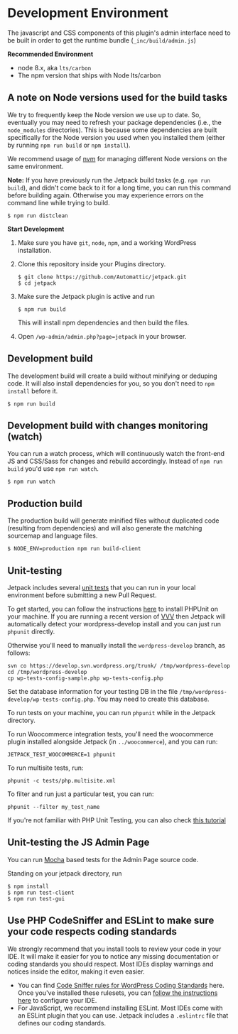 # Development Environment

The javascript and CSS components of this plugin's admin interface need to be built in order to get the runtime bundle (`_inc/build/admin.js`)

**Recommended Environment**

* node 8.x, aka `lts/carbon`
* The npm version that ships with Node lts/carbon

## A note on Node versions used for the build tasks

We try to frequently keep the Node version we use up to date. So, eventually you may need to refresh your package dependencies (i.e., the `node_modules` directories). This is because some dependencies are built specifically for the Node version you used when you installed them (either by running `npm run build` or `npm install`).

We recommend usage of [nvm](https://www.npmjs.com/package/nvm) for managing different Node versions on the same environment.

**Note:** If you have previously run the Jetpack build tasks (e.g. `npm run build`), and didn't come back to it for a long time, you can
run this command before building again. Otherwise you may experience errors on the command line while trying to build.

```
$ npm run distclean
```

**Start Development**

1. Make sure you have `git`, `node`, `npm`, and a working WordPress installation.
2. Clone this repository inside your Plugins directory.

	```
	$ git clone https://github.com/Automattic/jetpack.git
	$ cd jetpack
	```

4. Make sure the Jetpack plugin is active and run

	```
	$ npm run build
	```

	This will install npm dependencies and then build the files.

5. Open `/wp-admin/admin.php?page=jetpack` in your browser.

## Development build

The development build will create a build without minifying or deduping code. It will also install dependencies for you, so you don't need to `npm install` before it.

```
$ npm run build
```

## Development build with changes monitoring (watch)

You can run a watch process, which will continuously watch the front-end JS and CSS/Sass for changes and rebuild accordingly.
Instead of `npm run build` you'd use `npm run watch`.

```
$ npm run watch
```

## Production build

The production build will generate minified files without duplicated code (resulting from dependencies) and will also generate the matching sourcemap and language files.

```
$ NODE_ENV=production npm run build-client
```

## Unit-testing

Jetpack includes several [unit tests](https://github.com/Automattic/jetpack/tree/master/tests) that you can run in your local environment before submitting a new Pull Request.

To get started, you can follow the instructions [here](https://phpunit.de/getting-started.html) to install PHPUnit on your machine. If you are running a recent version of [VVV](https://github.com/Varying-Vagrant-Vagrants/VVV) then Jetpack will automatically detect your wordpress-develop install and you can just run `phpunit` directly.

Otherwise you'll need to manually install the `wordpress-develop` branch, as follows:

```
svn co https://develop.svn.wordpress.org/trunk/ /tmp/wordpress-develop
cd /tmp/wordpress-develop
cp wp-tests-config-sample.php wp-tests-config.php
```

Set the database information for your testing DB in the file `/tmp/wordpress-develop/wp-tests-config.php`. You may need to create this database.

To run tests on your machine, you can run `phpunit` while in the Jetpack directory.

To run Woocommerce integration tests, you'll need the woocommerce plugin installed alongside Jetpack (in `../woocommerce`), and you can run:

```
JETPACK_TEST_WOOCOMMERCE=1 phpunit
```

To run multisite tests, run:

```
phpunit -c tests/php.multisite.xml
```

To filter and run just a particular test, you can run:

```
phpunit --filter my_test_name
```

If you're not familiar with PHP Unit Testing, you can also check [this tutorial](https://pippinsplugins.com/series/unit-tests-wordpress-plugins/)

## Unit-testing the JS Admin Page

You can run [Mocha](https://mochajs.org/) based tests for the Admin Page source code.

Standing on your jetpack directory, run

```
$ npm install
$ npm run test-client
$ npm run test-gui
```

## Use PHP CodeSniffer and ESLint to make sure your code respects coding standards

We strongly recommend that you install tools to review your code in your IDE. It will make it easier for you to notice any missing documentation or coding standards you should respect. Most IDEs display warnings and notices inside the editor, making it even easier.

- You can find [Code Sniffer rules for WordPress Coding Standards](https://github.com/WordPress-Coding-Standards/WordPress-Coding-Standards#installation) here. Once you've installed these rulesets, you can [follow the instructions here](https://github.com/WordPress-Coding-Standards/WordPress-Coding-Standards#how-to-use) to configure your IDE.
- For JavaScript, we recommend installing ESLint. Most IDEs come with an ESLint plugin that you can use. Jetpack includes a `.eslintrc` file that defines our coding standards.
